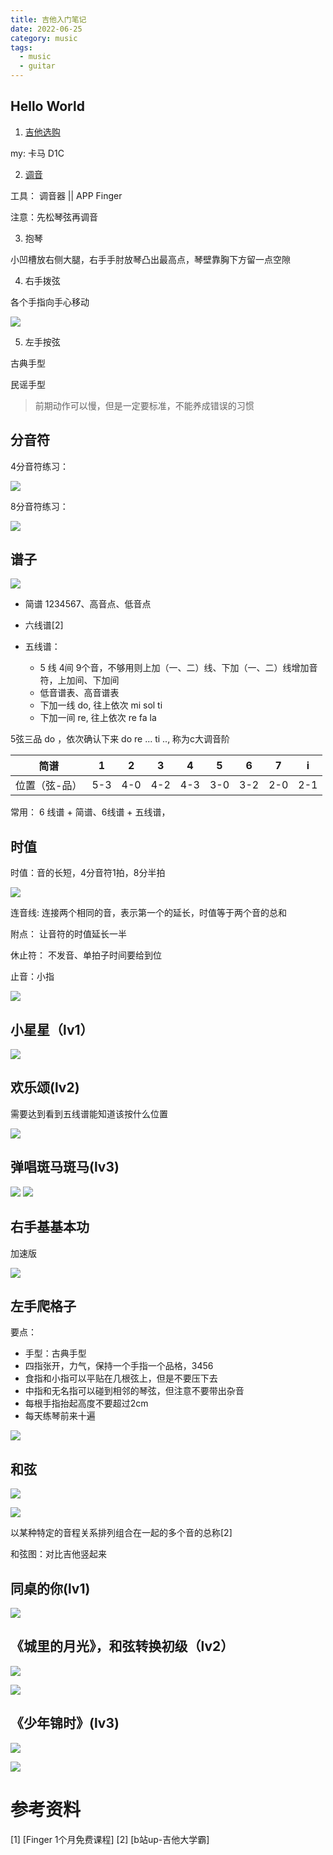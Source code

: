 ```yaml
---
title: 吉他入门笔记
date: 2022-06-25
category: music
tags:
  - music
  - guitar
---
```


<!-- more -->  

## Hello World 

1. [吉他选购](https://www.bilibili.com/video/BV1FB4y1s761) 
      
my: 卡马 D1C 


2. [调音](https://www.bilibili.com/video/BV1db411c7gQ?p=2)
  
工具： 调音器 || APP Finger

注意：先松琴弦再调音

3. 抱琴

小凹槽放右侧大腿，右手手肘放琴凸出最高点，琴壁靠胸下方留一点空隙

4. 右手拨弦

各个手指向手心移动

![](image/kong-xian.jpeg)

5. 左手按弦

古典手型

民谣手型

> 前期动作可以慢，但是一定要标准，不能养成错误的习惯

## 分音符

4分音符练习：

![](image/fen-yin-fu-4.jpeg)


8分音符练习： 

![](image/fen-yin-fu-8.jpeg)

##  谱子

![](./image/wu-xian-pu-and-liu-xian-pu.jpeg)

- 简谱 1234567、高音点、低音点

- 六线谱[2]
 
- 五线谱： 
  - 5 线 4间 9个音，不够用则上加（一、二）线、下加（一、二）线增加音符，上加间、下加间
  - 低音谱表、高音谱表
  - 下加一线 do, 往上依次 mi sol ti
  - 下加一间 re, 往上依次 re fa la 

5弦三品 do ，依次确认下来 do re ... ti .., 称为c大调音阶

|     简谱      |   1   |   2   |   3   |   4   |   5   |   6   |   7   |   i   |
| :-----------: | :---: | :---: | :---: | :---: | :---: | :---: | :---: | :---: |
| 位置（弦-品） |  5-3  |  4-0  |  4-2  |  4-3  |  3-0  |  3-2  |  2-0  |  2-1  |


常用： 6 线谱 + 简谱、6线谱 + 五线谱，



## 时值

时值：音的长短，4分音符1拍，8分半拍

![](image/shi-zhi.jpeg)

连音线: 连接两个相同的音，表示第一个的延长，时值等于两个音的总和

附点： 让音符的时值延长一半  

休止符： 不发音、单拍子时间要给到位

止音：小指

![](image-daxueba/pu-test.jpg)
## 小星星（lv1）

![](image/small-star.jpg)

## 欢乐颂(lv2)

需要达到看到五线谱能知道该按什么位置

![](image/huan-le-song.jpeg)

## 弹唱斑马斑马(lv3)
![](image/banma1.jpg)
![](image/banma2.jpg)
## 右手基基本功

加速版

![](./image/right-fast.jpg)

## 左手爬格子

要点：   

- 手型：古典手型
- 四指张开，力气，保持一个手指一个品格，3456
- 食指和小指可以平贴在几根弦上，但是不要压下去
- 中指和无名指可以碰到相邻的琴弦，但注意不要带出杂音
- 每根手指抬起高度不要超过2cm
- 每天练琴前来十遍

![](./image/left-pagezi.jpg)

## 和弦

![](./image/he-xian1.jpg)
  
![](./image/he-xian2.jpg)

以某种特定的音程关系排列组合在一起的多个音的总称[2]

和弦图：对比吉他竖起来

## 同桌的你(lv1)

![](./image/my-tong-zhuo.png)
## 《城里的月光》，和弦转换初级（lv2）

![](./image/city-light1.jpg)

![](./image/city-light2.jpg)

## 《少年锦时》(lv3)

![](./image/shao-nian-time1.jpg)

![](./image/shao-nian-time2.jpg)


# 参考资料

[1] [Finger 1个月免费课程]
[2] [b站up-吉他大学霸]